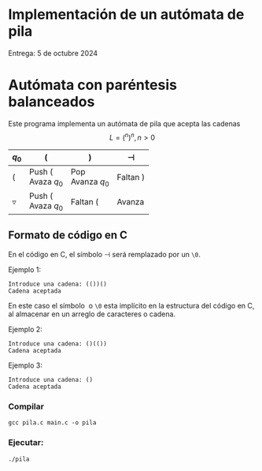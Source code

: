 # Implementación de un autómata de pila
Entrega: 5 de octubre 2024

# Autómata con paréntesis balanceados
Este programa implementa un autómata de pila que acepta las cadenas $$L={(^n)^n,n > 0 }$$

| $q_0$           | $($                     | $)$                 | $\dashv$   |
| --------------- | ----------------------- | ------------------- | ---------- |
| $($             | Push $($<br>Avaza $q_0$ | Pop<br>Avanza $q_0$ | Faltan $)$ |
| $\triangledown$ | Push $($<br>Avaza $q_0$ | Faltan $($          | Avanza     |

## Formato de código en C
En el código en C, el símbolo $\dashv$ será remplazado por un `\0`.

Ejemplo 1:
```
Introduce una cadena: (())()
Cadena aceptada
```
En este caso el símbolo  o `\0` esta implícito en la estructura del código en C, al almacenar en un arreglo de caracteres o cadena.

Ejemplo 2:
```
Introduce una cadena: ()(())
Cadena aceptada
```

Ejemplo 3:
```
Introduce una cadena: ()
Cadena aceptada
```

### Compilar
`gcc pila.c main.c -o pila`

### Ejecutar:
`./pila`
